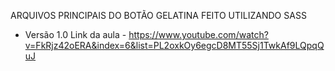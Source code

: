 ARQUIVOS PRINCIPAIS DO BOTÃO GELATINA FEITO UTILIZANDO SASS
- Versão 1.0
Link da aula - https://www.youtube.com/watch?v=FkRjz42oERA&index=6&list=PL2oxkOy6egcD8MT55Sj1TwkAf9LQpqQuJ
